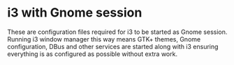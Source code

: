 # i3 with Gnome session

These are configuration files required for i3 to be started as Gnome session. Running i3 window manager this way means GTK+ themes, Gnome configuration, DBus and other services are started along with i3 ensuring everything is as configured as possible without extra work.
